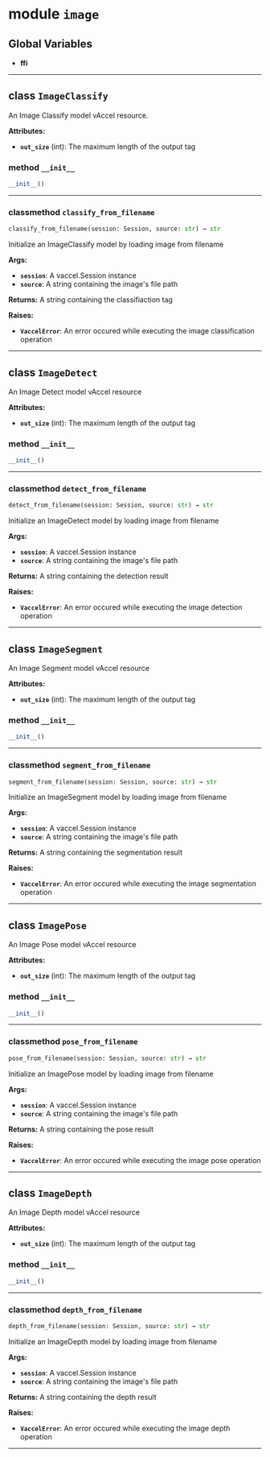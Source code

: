 <!-- markdownlint-disable -->

# module `image`

## **Global Variables**

- **ffi**

---

## class `ImageClassify`

An Image Classify model vAccel resource.

**Attributes:**

- <b>`out_size`</b> (int): The maximum length of the output tag

### method `__init__`

```python
__init__()
```

---

### classmethod `classify_from_filename`

```python
classify_from_filename(session: Session, source: str) → str
```

Initialize an ImageClassify model by loading image from filename

**Args:**

- <b>`session`</b>: A vaccel.Session instance
- <b>`source`</b>: A string containing the image's file path

**Returns:** A string containing the classifiaction tag

**Raises:**

- <b>`VaccelError`</b>: An error occured while executing the image
  classification operation

---

## class `ImageDetect`

An Image Detect model vAccel resource

**Attributes:**

- <b>`out_size`</b> (int): The maximum length of the output tag

### method `__init__`

```python
__init__()
```

---

### classmethod `detect_from_filename`

```python
detect_from_filename(session: Session, source: str) → str
```

Initialize an ImageDetect model by loading image from filename

**Args:**

- <b>`session`</b>: A vaccel.Session instance
- <b>`source`</b>: A string containing the image's file path

**Returns:** A string containing the detection result

**Raises:**

- <b>`VaccelError`</b>: An error occured while executing the image detection
  operation

---

## class `ImageSegment`

An Image Segment model vAccel resource

**Attributes:**

- <b>`out_size`</b> (int): The maximum length of the output tag

### method `__init__`

```python
__init__()
```

---

### classmethod `segment_from_filename`

```python
segment_from_filename(session: Session, source: str) → str
```

Initialize an ImageSegment model by loading image from filename

**Args:**

- <b>`session`</b>: A vaccel.Session instance
- <b>`source`</b>: A string containing the image's file path

**Returns:** A string containing the segmentation result

**Raises:**

- <b>`VaccelError`</b>: An error occured while executing the image segmentation
  operation

---

## class `ImagePose`

An Image Pose model vAccel resource

**Attributes:**

- <b>`out_size`</b> (int): The maximum length of the output tag

### method `__init__`

```python
__init__()
```

---

### classmethod `pose_from_filename`

```python
pose_from_filename(session: Session, source: str) → str
```

Initialize an ImagePose model by loading image from filename

**Args:**

- <b>`session`</b>: A vaccel.Session instance
- <b>`source`</b>: A string containing the image's file path

**Returns:** A string containing the pose result

**Raises:**

- <b>`VaccelError`</b>: An error occured while executing the image pose
  operation

---

## class `ImageDepth`

An Image Depth model vAccel resource

**Attributes:**

- <b>`out_size`</b> (int): The maximum length of the output tag

### method `__init__`

```python
__init__()
```

---

### classmethod `depth_from_filename`

```python
depth_from_filename(session: Session, source: str) → str
```

Initialize an ImageDepth model by loading image from filename

**Args:**

- <b>`session`</b>: A vaccel.Session instance
- <b>`source`</b>: A string containing the image's file path

**Returns:** A string containing the depth result

**Raises:**

- <b>`VaccelError`</b>: An error occured while executing the image depth
  operation

---
